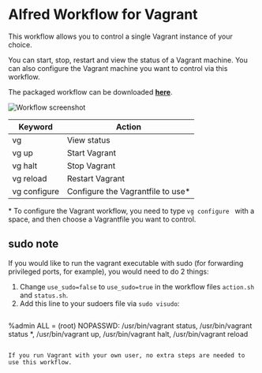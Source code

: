 # Alfred Workflow for Vagrant

This workflow allows you to control a single Vagrant instance of your choice.

You can start, stop, restart and view the status of a Vagrant machine. You can also configure the Vagrant machine you want to control via this workflow.

The packaged workflow can be downloaded [**here**](https://raw.github.com/Bartzy/alfred-vagrant/master/vagrant.alfredworkflow).

![Workflow screenshot](https://raw.github.com/Bartzy/alfred-vagrant/master/screenshot.png "Workflow screenshot")


| Keyword      | Action                            |
| ------------ | --------------------------------- |
| vg           | View status                       |
| vg up        | Start Vagrant                     |
| vg halt      | Stop Vagrant                      |
| vg reload    | Restart Vagrant                   |
| vg configure | Configure the Vagrantfile to use* |

\* To configure the Vagrant workflow, you need to type ```vg configure ``` with a space, and then choose a Vagrantfile you want to control.

## sudo note
If you would like to run the vagrant executable with sudo (for forwarding privileged ports, for example), you would need to do 2 things:

1. Change ```use_sudo=false``` to ```use_sudo=true``` in the workflow files ```action.sh``` and ```status.sh```.
2. Add this line to your sudoers file via ```sudo visudo```:
    ```
%admin ALL = (root) NOPASSWD: /usr/bin/vagrant status, /usr/bin/vagrant status *, /usr/bin/vagrant up, /usr/bin/vagrant halt, /usr/bin/vagrant reload
```

If you run Vagrant with your own user, no extra steps are needed to use this workflow.
